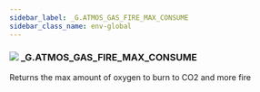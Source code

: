 ```yaml
---
sidebar_label: _G.ATMOS_GAS_FIRE_MAX_CONSUME
sidebar_class_name: env-global
---
```


### ![](/img/wiki/global.png) **_G**.ATMOS_GAS_FIRE_MAX_CONSUME
Returns the max amount of oxygen to burn to CO2 and more fire<br/>
